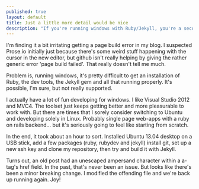 ```yaml
---
published: true
layout: default
title: Just a little more detail would be nice
description: "If you're running windows with Ruby/Jekyll, you're a second class citizen"
---
```


I'm finding it a bit irritating getting a page build error in my blog. I suspected Prose.io initially just because there's some weird stuff happening with the cursor in the new editor, but github isn't really helping by giving the rather generic error 'page build failed'. That really doesn't tell me much.

Problem is, running windows, it's pretty difficult to get an installation of Ruby, the dev tools, the Jekyll gem and all that running properly. It's possible, I'm sure, but not really supported.

I actually have a lot of fun developing for windows. I like Visual Studio 2012 and MVC4. The toolset just keeps getting better and more pleasurable to work with. But there are times that I sorely consider switching to Ubuntu and developing solely in Linux. Probably single page web-apps with a ruby on rails backend... but it's seriously going to feel like starting from scratch.

In the end, it took about an hour to sort. Installed Ubuntu 13.04 desktop on a USB stick, add a few packages (ruby, rubydev and jekyll) install git, set up a new ssh key and clone my repository, then try and build it with Jekyll.

Turns out, an old post had an unescaped ampersand character within a a-tag's href field. In the past, that's never been an issue. But looks like there's been a minor breaking change. I modified the offending file and we're back up running again. Joy!
